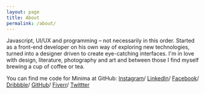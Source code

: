 ```yaml
---
layout: page
title: About
permalink: /about/
---
```


Javascript, UI/UX and programming – not necessarily in this order. Started as a front-end developer on his own way of exploring new technologies, turned into a designer driven to create eye-catching interfaces. I'm in love with design, literature, photography and art and between those I find myself brewing a cup of coffee or tea.

You can find me code for Minima at GitHub:
[Instagram](https://www.instagram.com/ceicoschigabriel)/
[LinkedIn](https://www.linkedin.com/in/gceico)/
[Facebook](https://www.facebook.com/gceico)/
[Dribbble](https://dribbble.com/gceico)/
[GitHub](https://github.com/gceico)/
[Fiverr](https://www.fiverr.com/gceico)/
[Twittter](https://www.twitter.com/gceico)
